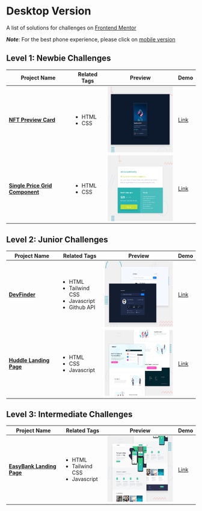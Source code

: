 # Desktop Version

A list of solutions for challenges on [Frontend Mentor](https://www.frontendmentor.io/)

***Note***: For the best phone experience, please click on [mobile version](./readme(mobile).md)

## Level 1: Newbie Challenges

<table>
  <thead>
    <tr>
      <th>Project Name</th>
      <th>Related Tags</th>
      <th>Preview</th>
      <th>Demo</th>
    </tr>
  </thead>
  <tbody>
    <tr>
      <td><strong><a href="https://github.com/Gioant/nft-preview-card/">NFT Preview Card</a></strong></td>
      <td>
        <ul>
          <li>HTML</li>
          <li>CSS</li>
        </ul>
      </td>
      <td><img src="https://github.com/Gioant/nft-preview-card/blob/main/design/desktop-preview.jpg" height="175px" width="auto" alt="NFT Preview Card Preview" /></td>
      <td><a href="https://gioant.github.io/nft-preview-card/">Link</a></td>
    </tr>
    <tr>
      <td><strong><a href="https://github.com/Gioant/single-price-grid-component/">Single Price Grid Component</a></strong></td>
      <td>
        <ul>
          <li>HTML</li>
          <li>CSS</li>
        </ul>
      </td>
      <td><img src="https://github.com/Gioant/single-price-grid-component/blob/main/design/desktop-preview.jpg" height="175px" width="auto" alt="Single Price Grid Component Preview" /></td>
      <td><a href="https://gioant.github.io/single-price-grid-component/">Link</a></td>
    </tr>
  </tbody>
</table>

## Level 2: Junior Challenges

<table>
  <thead>
    <tr>
      <th>Project Name</th>
      <th>Related Tags</th>
      <th>Preview</th>
      <th>Demo</th>
    </tr>
  </thead>
  <tbody>
    <tr>
      <td><strong><a href="https://github.com/Gioant/DevFinder/">DevFinder</a></strong></td>
      <td>
        <ul>
          <li>HTML</li>
          <li>Tailwind CSS</li>
          <li>Javascript</li>
          <li>Github API</li>
        </ul>
      </td>
      <td><img src="https://github.com/Gioant/DevFinder/blob/main/design/preview.jpeg" height="175px" width="auto" alt="DevFinder Preview" /></td>
      <td><a href="https://gioant.github.io/DevFinder/">Link</a></td>
    </tr>
    <tr>
      <td><strong><a href="https://github.com/Gioant/Huddle-Landing-Page/">Huddle Landing Page</a></strong></td>
      <td>
        <ul>
          <li>HTML</li>
          <li>CSS</li>
          <li>Javascript</li>
        </ul>
      </td>
      <td><img src="https://github.com/Gioant/Huddle-Landing-Page/blob/main/design/desktop-preview.jpg" height="175px" width="auto" alt="Huddle Landing Page Preview" /></td>
      <td><a href="https://gioant.github.io/Huddle-Landing-Page/">Link</a></td>
    </tr>
  </tbody>
</table>


## Level 3: Intermediate Challenges

<table>
  <thead>
    <tr>
      <th>Project Name</th>
      <th>Related Tags</th>
      <th>Preview</th>
      <th>Demo</th>
    </tr>
  </thead>
  <tbody>
    <tr>
      <td><strong><a href="https://github.com/Gioant/easybank-landing-page">EasyBank Landing Page</a></strong></td>
      <td>
        <ul>
          <li>HTML</li>
          <li>Tailwind CSS</li>
          <li>Javascript</li>
        </ul>
      </td>
      <td><img src="https://github.com/Gioant/easybank-landing-page/blob/main/design/desktop-preview.jpg" height="175px" width="auto" alt="demo_pic" /></td>
      <td><a href="https://gioant.github.io/easybank-landing-page/">Link</a></td>
    </tr>
  </tbody>
</table>

